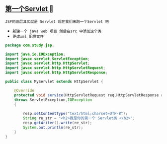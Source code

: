 [第一个Servlet ](#top) <span id="top"></span>  	:maple_leaf:
-----
`JSP的底层其实就是 Servlet 现在我们来跑一个Servlet 吧`
* `新建一个 java web 项目 然后在src 中添加这个类`
* `更改xml 配置文件`
```JAVA
package com.study.jsp;

import java.io.IOException;
import javax.servlet.ServletException;
import javax.servlet.http.HttpServlet;
import javax.servlet.http.HttpServletRequest;
import javax.servlet.http.HttpServletResponse;

public class MyServlet extends HttpServlet {

	@Override
	protected void service(HttpServletRequest req,HttpServletResponse resp)
	throws ServletException,IOException
	{
		
		resp.setContentType("text/html;charset=UTF-8");
		String re_str = "<h2>我是你的第一个 Servlet类 </h2>";
		resp.getWriter().write(re_str);
		System.out.println(re_str);
	}
}
```
